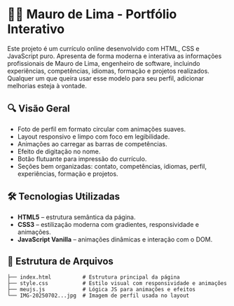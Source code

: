 # 🧑‍💻 Mauro de Lima - Portfólio Interativo

Este projeto é um currículo online desenvolvido com HTML, CSS e JavaScript puro. Apresenta de forma moderna e interativa as informações profissionais de Mauro de Lima, engenheiro de software, incluindo experiências, competências, idiomas, formação e projetos realizados. Qualquer um que queira usar esse modelo para seu perfil, adicionar melhorias esteja à vontade. 

## 🔍 Visão Geral

- Foto de perfil em formato circular com animações suaves.
- Layout responsivo e limpo com foco em legibilidade.
- Animações ao carregar as barras de competências.
- Efeito de digitação no nome.
- Botão flutuante para impressão do currículo.
- Seções bem organizadas: contato, competências, idiomas, perfil, experiências, formação e projetos.

## 🛠️ Tecnologias Utilizadas

- **HTML5** – estrutura semântica da página.
- **CSS3** – estilização moderna com gradientes, responsividade e animações.
- **JavaScript Vanilla** – animações dinâmicas e interação com o DOM.

## 📁 Estrutura de Arquivos

```plaintext
├── index.html          # Estrutura principal da página
├── style.css           # Estilo visual com responsividade e animações
├── meujs.js            # Lógica JS para animações e efeitos
└── IMG-20250702...jpg  # Imagem de perfil usada no layout
 
